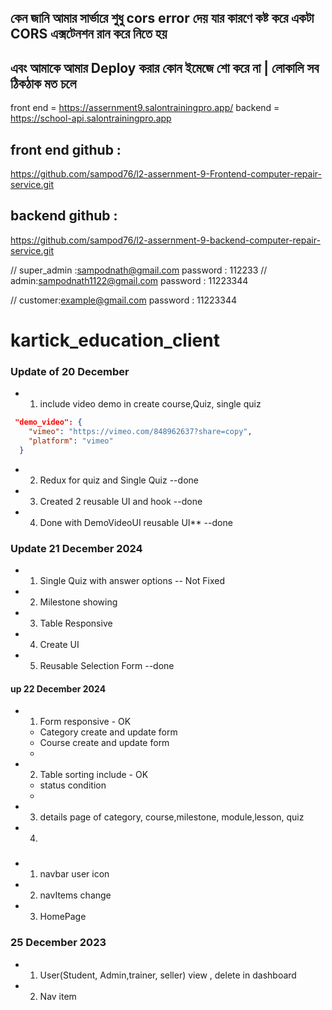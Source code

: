 ## কেন জানি আমার সার্ভারে শুধু cors error দেয় যার কারণে কষ্ট করে একটা CORS এক্সটেনশন রান করে নিতে হয়

## এবং আমাকে আমার Deploy করার কোন ইমেজে শো করে না | লোকালি সব ঠিকঠাক মত চলে

front end = https://assernment9.salontrainingpro.app/
backend = https://school-api.salontrainingpro.app

## front end github :

https://github.com/sampod76/l2-assernment-9-Frontend-computer-repair-service.git

## backend github :

https://github.com/sampod76/l2-assernment-9-backend-computer-repair-service.git

//
super_admin :sampodnath@gmail.com
password : 112233
//
admin:sampodnath1122@gmail.com
password : 11223344

//
customer:example@gmail.com
password : 11223344

# kartick_education_client

### Update of 20 December

- 1. include video demo in create course,Quiz, single quiz

```json
 "demo_video": {
    "vimeo": "https://vimeo.com/848962637?share=copy",
    "platform": "vimeo"
  }
```

- 2.  Redux for quiz and Single Quiz --done
- 3.  Created 2 reusable UI and hook --done
- 4.  Done with DemoVideoUI reusable UI\*\* --done

### Update 21 December 2024

- 1. Single Quiz with answer options -- Not Fixed
- 2. Milestone showing
- 3. Table Responsive
- 4. Create UI
- 5. Reusable Selection Form --done

#### up 22 December 2024

- 1. Form responsive - OK
  - Category create and update form
  - Course create and update form
  -
- 2. Table sorting include - OK

  - status condition
  -

- 3. details page of category, course,milestone, module,lesson, quiz
- 4.

###

- 1. navbar user icon
- 2. navItems change
- 3. HomePage

### 25 December 2023

- 1.  User(Student, Admin,trainer, seller) view , delete in dashboard
- 2.  Nav item

